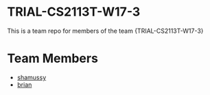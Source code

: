 #  TRIAL-CS2113T-W17-3
This is a team repo for members of the team {TRIAL-CS2113T-W17-3}

# Team Members
* [shamussy](members/shamus.md)
* [brian](members/brian.md)
